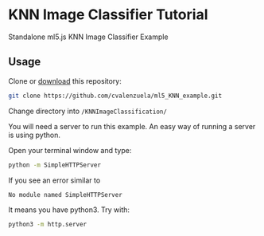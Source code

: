 # KNN Image Classifier Tutorial

Standalone ml5.js KNN Image Classifier Example

## Usage

Clone or [download](https://github.com/cvalenzuela/ml5_KNN_example/archive/master.zip) this repository:

```bash
git clone https://github.com/cvalenzuela/ml5_KNN_example.git
```

Change directory into `/KNNImageClassification/`

You will need a server to run this example. An easy way of running a server is using python.

Open your terminal window and type:

```bash
python -m SimpleHTTPServer
```

If you see an error similar to 

```bash
No module named SimpleHTTPServer
```

It means you have python3. Try with:

```bash
python3 -m http.server
```
